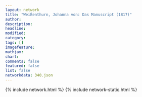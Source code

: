 ```yaml
---
layout: network
title: "Weißenthurn, Johanna von: Das Manuscript (1817)"
author:
description:
headline:
modified:
category:
tags: []
imagefeature: 
mathjax: 
chart: 
comments: false
featured: false
list: false
networkdata: 340.json
---
```

{% include network.html %}
{% include network-static.html %}
